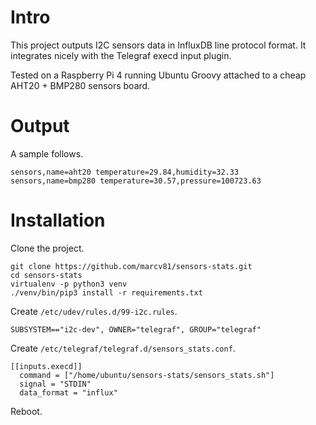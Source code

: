 # Intro

This project outputs I2C sensors data in InfluxDB line protocol format. It integrates nicely with the Telegraf execd input plugin.

Tested on a Raspberry Pi 4 running Ubuntu Groovy attached to a cheap AHT20 + BMP280 sensors board.

# Output

A sample follows.

    sensors,name=aht20 temperature=29.84,humidity=32.33
    sensors,name=bmp280 temperature=30.57,pressure=100723.63

# Installation

Clone the project.

    git clone https://github.com/marcv81/sensors-stats.git
    cd sensors-stats
    virtualenv -p python3 venv
    ./venv/bin/pip3 install -r requirements.txt

Create `/etc/udev/rules.d/99-i2c.rules`.

    SUBSYSTEM=="i2c-dev", OWNER="telegraf", GROUP="telegraf"

Create `/etc/telegraf/telegraf.d/sensors_stats.conf`.

    [[inputs.execd]]
      command = ["/home/ubuntu/sensors-stats/sensors_stats.sh"]
      signal = "STDIN"
      data_format = "influx"

Reboot.
